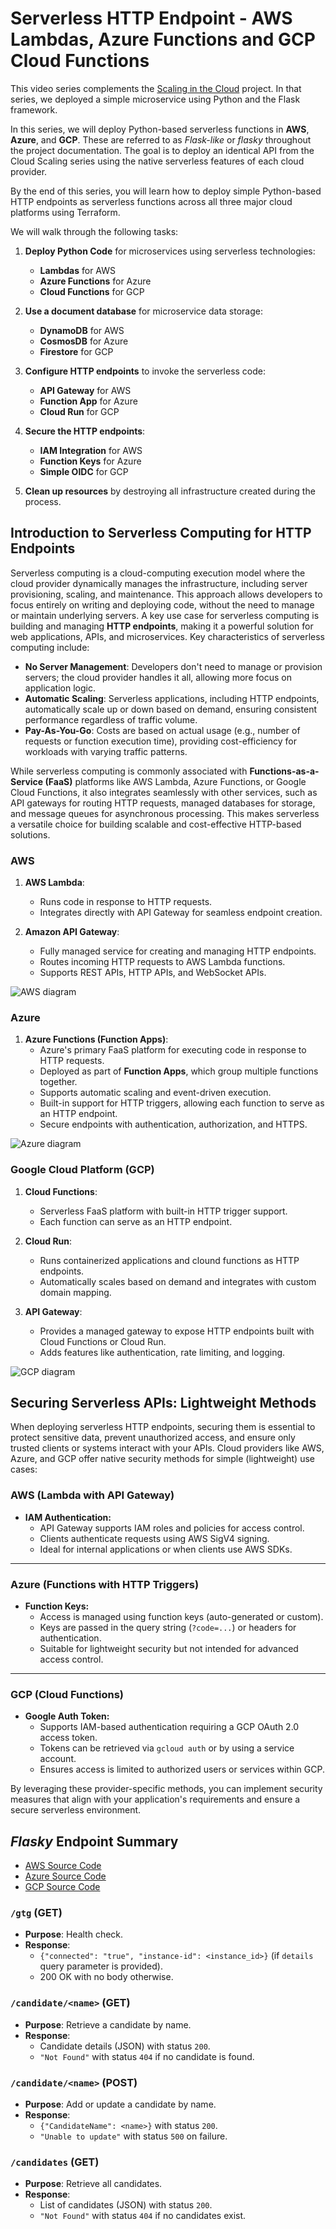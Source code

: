 # Serverless HTTP Endpoint - AWS Lambdas, Azure Functions and GCP Cloud Functions

This video series complements the [Scaling in the Cloud](https://github.com/mamonaco1973/cloud-scaling-intro/blob/main/README.md) project. In that series, we deployed a simple microservice using Python and the Flask framework.

In this series, we will deploy Python-based serverless functions in **AWS**, **Azure**, and **GCP**. These are referred to as *Flask-like* or *flasky* throughout the project documentation. The goal is to deploy an identical API from the Cloud Scaling series using the native serverless features of each cloud provider.

By the end of this series, you will learn how to deploy simple Python-based HTTP endpoints as serverless functions across all three major cloud platforms using Terraform.

We will walk through the following tasks:

1. **Deploy Python Code** for microservices using serverless technologies:
   - **Lambdas** for AWS
   - **Azure Functions** for Azure
   - **Cloud Functions** for GCP

2. **Use a document database** for microservice data storage:
   - **DynamoDB** for AWS
   - **CosmosDB** for Azure
   - **Firestore** for GCP

3. **Configure HTTP endpoints** to invoke the serverless code:
   - **API Gateway** for AWS
   - **Function App** for Azure
   - **Cloud Run** for GCP

4. **Secure the HTTP endpoints**:
   - **IAM Integration** for AWS
   - **Function Keys** for Azure
   - **Simple OIDC** for GCP

5. **Clean up resources** by destroying all infrastructure created during the process.
   
## Introduction to Serverless Computing for HTTP Endpoints

Serverless computing is a cloud-computing execution model where the cloud provider dynamically manages the infrastructure, including server provisioning, scaling, and maintenance. This approach allows developers to focus entirely on writing and deploying code, without the need to manage or maintain underlying servers. A key use case for serverless computing is building and managing **HTTP endpoints**, making it a powerful solution for web applications, APIs, and microservices. Key characteristics of serverless computing include:

- **No Server Management**: Developers don't need to manage or provision servers; the cloud provider handles it all, allowing more focus on application logic.
- **Automatic Scaling**: Serverless applications, including HTTP endpoints, automatically scale up or down based on demand, ensuring consistent performance regardless of traffic volume.
- **Pay-As-You-Go**: Costs are based on actual usage (e.g., number of requests or function execution time), providing cost-efficiency for workloads with varying traffic patterns.

While serverless computing is commonly associated with **Functions-as-a-Service (FaaS)** platforms like AWS Lambda, Azure Functions, or Google Cloud Functions, it also integrates seamlessly with other services, such as API gateways for routing HTTP requests, managed databases for storage, and message queues for asynchronous processing. This makes serverless a versatile choice for building scalable and cost-effective HTTP-based solutions.

### **AWS**
1. **AWS Lambda**:
   - Runs code in response to HTTP requests.
   - Integrates directly with API Gateway for seamless endpoint creation.

2. **Amazon API Gateway**:
   - Fully managed service for creating and managing HTTP endpoints.
   - Routes incoming HTTP requests to AWS Lambda functions.
   - Supports REST APIs, HTTP APIs, and WebSocket APIs.

![AWS diagram](aws-flasky-lambdas.png)

### **Azure**
1. **Azure Functions (Function Apps)**:
   - Azure's primary FaaS platform for executing code in response to HTTP requests.
   - Deployed as part of **Function Apps**, which group multiple functions together.
   - Supports automatic scaling and event-driven execution.
   - Built-in support for HTTP triggers, allowing each function to serve as an HTTP endpoint.
   - Secure endpoints with authentication, authorization, and HTTPS.

![Azure diagram](azure-flasky-function-app.png)

### **Google Cloud Platform (GCP)**
1. **Cloud Functions**:
   - Serverless FaaS platform with built-in HTTP trigger support.
   - Each function can serve as an HTTP endpoint.

2. **Cloud Run**:
   - Runs containerized applications and clound functions as HTTP endpoints.
   - Automatically scales based on demand and integrates with custom domain mapping.

3. **API Gateway**:
   - Provides a managed gateway to expose HTTP endpoints built with Cloud Functions or Cloud Run.
   - Adds features like authentication, rate limiting, and logging.

![GCP diagram](gcp-flasky-cloud-functions.png)

## Securing Serverless APIs: Lightweight Methods

When deploying serverless HTTP endpoints, securing them is essential to protect sensitive data, prevent unauthorized access, and ensure only trusted clients or systems interact with your APIs. Cloud providers like AWS, Azure, and GCP offer native security methods for simple (lightweight) use cases:

### **AWS (Lambda with API Gateway)**
- **IAM Authentication:**
   - API Gateway supports IAM roles and policies for access control.
   - Clients authenticate requests using AWS SigV4 signing.
   - Ideal for internal applications or when clients use AWS SDKs.

---

### **Azure (Functions with HTTP Triggers)**
- **Function Keys:**
   - Access is managed using function keys (auto-generated or custom).
   - Keys are passed in the query string (`?code=...`) or headers for authentication.
   - Suitable for lightweight security but not intended for advanced access control.

---

### **GCP (Cloud Functions)**
- **Google Auth Token:**
   - Supports IAM-based authentication requiring a GCP OAuth 2.0 access token.
   - Tokens can be retrieved via `gcloud auth` or by using a service account.
   - Ensures access is limited to authorized users or services within GCP.


By leveraging these provider-specific methods, you can implement security measures that align with your application's requirements and ensure a secure serverless environment.

## *Flasky* Endpoint Summary

- [AWS Source Code](https://github.com/mamonaco1973/aws-flasky-lambdas/tree/main/01-lambdas/code)
- [Azure Source Code](https://github.com/mamonaco1973/azure-flasky-function-app/blob/main/02-flasky/function_app.py)
- [GCP Source Code](https://github.com/mamonaco1973/gcp-flasky-cloud-functions/blob/main/01-cloudfunctions/code/main.py)

### `/gtg` (GET)
- **Purpose**: Health check.
- **Response**: 
  - `{"connected": "true", "instance-id": <instance_id>}` (if `details` query parameter is provided).
  - 200 OK with no body otherwise.

### `/candidate/<name>` (GET)
- **Purpose**: Retrieve a candidate by name.
- **Response**: 
  - Candidate details (JSON) with status `200`.
  - `"Not Found"` with status `404` if no candidate is found.

### `/candidate/<name>` (POST)
- **Purpose**: Add or update a candidate by name.
- **Response**: 
  - `{"CandidateName": <name>}` with status `200`.
  - `"Unable to update"` with status `500` on failure.

### `/candidates` (GET)
- **Purpose**: Retrieve all candidates.
- **Response**: 
  - List of candidates (JSON) with status `200`.
  - `"Not Found"` with status `404` if no candidates exist.
